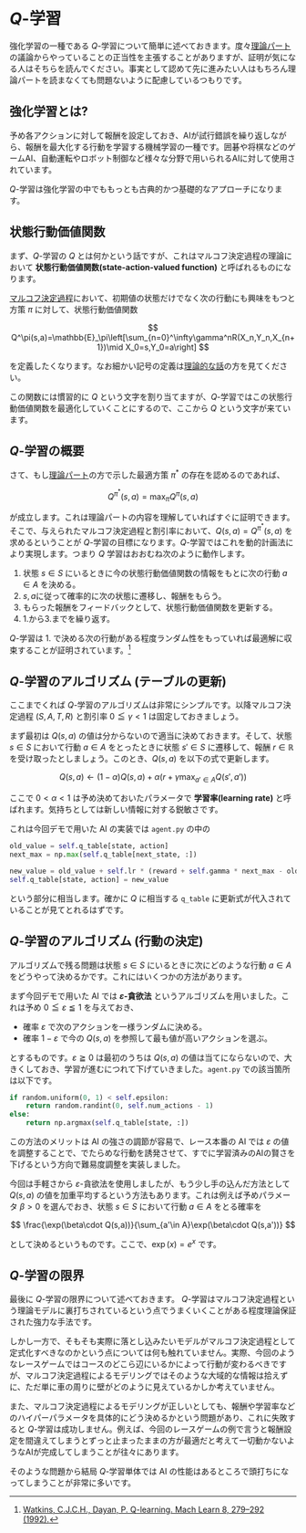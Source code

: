 # $Q$-学習
強化学習の一種である $Q$-学習について簡単に述べておきます。度々[理論パート](./mdp.md)の議論からやっていることの正当性を主張することがありますが、証明が気になる人はそちらを読んでください。事実として認めて先に進みたい人はもちろん理論パートを読まなくても問題ないように配慮しているつもりです。

## 強化学習とは?
予め各アクションに対して報酬を設定しておき、AIが試行錯誤を繰り返しながら、報酬を最大化する行動を学習する機械学習の一種です。囲碁や将棋などのゲームAI、自動運転やロボット制御など様々な分野で用いられるAIに対して使用されています。

$Q$-学習は強化学習の中でももっとも古典的かつ基礎的なアプローチになります。

## 状態行動価値関数

まず、$Q$-学習の $Q$ とは何かという話ですが、これはマルコフ決定過程の理論において **状態行動価値関数(state-action-valued function)** と呼ばれるものになります。

[マルコフ決定過程](./mdp.md/#1)において、初期値の状態だけでなく次の行動にも興味をもつと方策 $\pi$ に対して、状態行動価値関数

$$
Q^\pi(s,a)=\mathbb{E}_\pi\left[\sum_{n=0}^\infty\gamma^nR(X_n,Y_n,X_{n+1})\mid X_0=s,Y_0=a\right]
$$

を定義したくなります。なお細かい記号の定義は[理論的な話](./mdp.md)の方を見てください。

この関数には慣習的に $Q$ という文字を割り当てますが、$Q$-学習ではこの状態行動価値関数を最適化していくことにするので、ここから $Q$ という文字が来ています。

## $Q$-学習の概要

さて、もし[理論パート](./mdp.md)の方で示した最適方策 $\pi^*$ の存在を認めるのであれば、

$$
Q^{\pi^*}(s,a)=\max_\pi Q^\pi(s,a)
$$

が成立します。これは理論パートの内容を理解していればすぐに証明できます。そこで、与えられたマルコフ決定過程と割引率において、$Q(s,a)=Q^{\pi^*}(s,a)$ を求めるということが $Q$-学習の目標になります。$Q$-学習ではこれを動的計画法により実現します。つまり $Q$ 学習はおおむね次のように動作します。

1. 状態 $s\in S$ にいるときに今の状態行動価値関数の情報をもとに次の行動 $a\in A$ を決める。
2. $s,a$に従って確率的に次の状態に遷移し、報酬をもらう。
3. もらった報酬をフィードバックとして、状態行動価値関数を更新する。
4. 1.から3.までを繰り返す。

$Q$-学習は 1. で決める次の行動がある程度ランダム性をもっていれば最適解に収束することが証明されています。[^1]

[^1]:[Watkins, C.J.C.H., Dayan, P. Q-learning. Mach Learn 8, 279–292 (1992).](https://link.springer.com/article/10.1007/BF00992698)

## $Q$-学習のアルゴリズム (テーブルの更新)

ここまでくれば $Q$-学習のアルゴリズムは非常にシンプルです。以降マルコフ決定過程 $(S,A,T,R)$ と割引率 $0\leqq\gamma<1$ は固定しておきましょう。

まず最初は $Q(s,a)$ の値は分からないので適当に決めておきます。そして、状態 $s\in S$ において行動 $a\in A$ をとったときに状態 $s'\in S$ に遷移して、報酬 $r\in\mathbb{R}$ を受け取ったとしましょう。このとき、$Q(s,a)$ を以下の式で更新します。

$$
Q(s,a)\gets (1-\alpha) Q(s,a)+\alpha(r+\gamma\max_{a'\in A}Q(s',a'))
$$

ここで $0<\alpha<1$ は予め決めておいたパラメータで **学習率(learning rate)** と呼ばれます。気持ちとしては新しい情報に対する鋭敏さです。

これは今回デモで用いた AI の実装では `agent.py` の中の

```python
old_value = self.q_table[state, action]
next_max = np.max(self.q_table[next_state, :])

new_value = old_value + self.lr * (reward + self.gamma * next_max - old_value)
self.q_table[state, action] = new_value
```

という部分に相当します。確かに $Q$ に相当する `q_table` に更新式が代入されていることが見てとれるはずです。

## $Q$-学習のアルゴリズム (行動の決定)

アルゴリズムで残る問題は状態 $s\in S$ にいるときに次にどのような行動 $a\in A$ をどうやって決めるかです。これにはいくつかの方法があります。

まず今回デモで用いた AI では **$\varepsilon$-貪欲法** というアルゴリズムを用いました。これは予め $0\leqq\varepsilon\leqq 1$ を与えておき、

- 確率 $\varepsilon$ で次のアクションを一様ランダムに決める。
- 確率 $1-\varepsilon$ で今の $Q(s,a)$ を参照して最も値が高いアクションを選ぶ。

とするものです。$\varepsilon\geqq 0$ は最初のうちは $Q(s,a)$ の値は当てにならないので、大きくしておき、学習が進むにつれて下げていきました。`agent.py` での該当箇所は以下です。

```python
if random.uniform(0, 1) < self.epsilon:
    return random.randint(0, self.num_actions - 1)
else:
    return np.argmax(self.q_table[state, :])
```

この方法のメリットは AI の強さの調節が容易で、レース本番の AI では $\varepsilon$ の値を調整することで、でたらめな行動を誘発させて、すでに学習済みのAIの賢さを下げるという方向で難易度調整を実装しました。

今回は手軽さから $\varepsilon$-貪欲法を使用しましたが、もう少し手の込んだ方法として $Q(s,a)$ の値を加重平均するという方法もあります。これは例えば予めパラメータ $\beta>0$ を選んでおき、状態 $s\in S$ において行動 $a\in A$ をとる確率を

$$
\frac{\exp(\beta\cdot Q(s,a))}{\sum_{a'\in A}\exp(\beta\cdot Q(s,a'))}
$$

として決めるというものです。ここで、$\exp(x)=e^x$ です。

## $Q$-学習の限界

最後に $Q$-学習の限界について述べておきます。 $Q$-学習はマルコフ決定過程という理論モデルに裏打ちされているという点でうまくいくことがある程度理論保証された強力な手法です。

しかし一方で、そもそも実際に落とし込みたいモデルがマルコフ決定過程として定式化すべきなのかという点については何も触れていません。実際、今回のようなレースゲームではコースのどこら辺にいるかによって行動が変わるべきですが、マルコフ決定過程によるモデリングではそのような大域的な情報は拾えずに、ただ単に車の周りに壁がどのように見えているかしか考えていません。

また、マルコフ決定過程によるモデリングが正しいとしても、報酬や学習率などのハイパーパラメータを具体的にどう決めるかという問題があり、これに失敗すると $Q$-学習は成功しません。例えば、今回のレースゲームの例で言うと報酬設定を間違えてしまうとずっと止まったままの方が最適だと考えて一切動かないようなAIが完成してしまうことが往々にあります。

そのような問題から結局 $Q$-学習単体では AI の性能はあるところで頭打ちになってしまうことが非常に多いです。